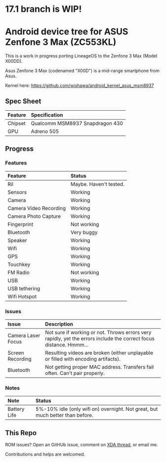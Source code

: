 # 17.1 branch is WIP!


Android device tree for ASUS Zenfone 3 Max (ZC553KL)
========================================================

This is a work in progress porting LineageOS to the Zenfone 3 Max (Model X00DD).

Asus Zenfone 3 Max (codenamed "X00D") is a mid-range smartphone from Asus.

Kernel here: https://github.com/wishawa/android_kernel_asus_msm8937

## Spec Sheet

Feature                 | Specification                                                                       |
:---------------------- | :-----------------------------------------------------------------------------------|
Chipset                 | Qualcomm MSM8937 Snapdragon 430                                                     |
GPU                     | Adreno 505                                                                          |

## Progress

### Features
Feature                 | Status
:---------------------- | :-----------------------------------------------------------------------------------
Ril						| Maybe. Haven't tested.
Sensors					| Working
Camera					| Working
Camera Video Recording	| Working
Camera Photo Capture	| Working
Fingerprint				| Not working
Bluetooth				| Very buggy
Speaker					| Working
Wifi					| Working
GPS						| Working
Touchkey				| Working
FM Radio				| Not working
USB     				| Working
USB tethering			| Working
Wifi Hotspot			| Working

### Issues
Issue                   | Description
:---------------------- | :-----------------------------------------------------------------------------------
Camera Laser Focus      | Not sure if working or not. Throws errors very rapidly, yet the errors include the correct focus distance. Hmmm...
Screen Recording        | Resulting videos are broken (either unplayable or filled with encoding artifacts).
Bluetooth               | Not getting proper MAC address. Transfers fail often. Can't pair properly.

### Notes
Note                    | Status
:---------------------- | :-----------------------------------------------------------------------------------
Battery Life            | 5%-10% idle (only wifi on) overnight. Not great, but much better than before.



## This Repo

ROM issues? Open an GitHUb issue, comment on [XDA thread](https://forum.xda-developers.com/zenfone-3/how-to/lineageos-zenfone-3-max-zc553kl-t4032769), or email me.

Contributions and helps are welcomed.
